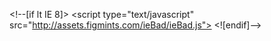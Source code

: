 \<!--[if lt IE 8]>
\<script type="text/javascript" src="http://assets.figmints.com/ieBad/ieBad.js"></script>
<![endif]-->
